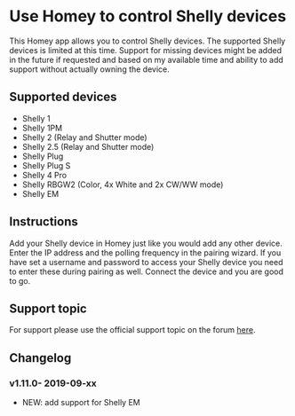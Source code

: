 # Use Homey to control Shelly devices
This Homey app allows you to control Shelly devices. The supported Shelly devices is limited at this time. Support for missing devices might be added in the future if requested and based on my available time and ability to add support without actually owning the device.

## Supported devices
* Shelly 1
* Shelly 1PM
* Shelly 2 (Relay and Shutter mode)
* Shelly 2.5 (Relay and Shutter mode)
* Shelly Plug
* Shelly Plug S
* Shelly 4 Pro
* Shelly RBGW2 (Color, 4x White and 2x CW/WW mode)
* Shelly EM

## Instructions
Add your Shelly device in Homey just like you would add any other device. Enter the IP address and the polling frequency in the pairing wizard. If you have set a username and password to access your Shelly device you need to enter these during pairing as well. Connect the device and you are good to go.

## Support topic
For support please use the official support topic on the forum [here](https://community.athom.com/t/765).

## Changelog
### v1.11.0- 2019-09-xx
* NEW: add support for Shelly EM
